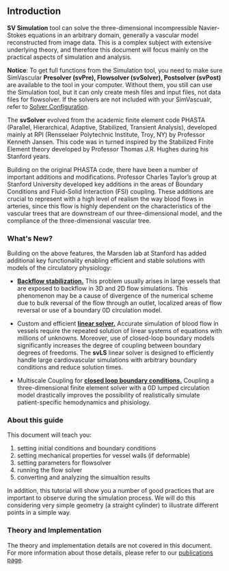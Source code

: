 
## Introduction

**SV Simulation** tool can solve the three-dimensional incompressible Navier-Stokes equations in an arbitrary domain, generally a vascular model reconstructed from image data. This is a complex subject with extensive underlying theory, and therefore this document will focus mainly on the practical aspects of simulation and analysis. 

**Notice**: To get full functions from the Simulation tool, you need to make sure SimVascular **Presolver (svPre), Flowsolver (svSolver), Postsolver (svPost)** are available to the tool in your computer. Without them, you still can use the Simulation tool, but it can only create mesh files and input files, not data files for flowsolver. If the solvers are not included with your SimVascualr, refer to [Solver Configuration](#solverconfiguration).

The **svSolver** evolved from the academic finite element code PHASTA (Parallel, Hierarchical, Adaptive, Stabilized, Transient Analysis), developed mainly at RPI (Rensselaer Polytechnic Institute, Troy, NY) by Professor Kenneth Jansen. This code was in turned inspired by the Stabilized Finite Element theory developed by Professor Thomas J.R. Hughes during his Stanford years.

Building on the original PHASTA code, there have been a number of important additions and modifications. Professor Charles Taylor’s group at Stanford University developed key additions in the areas of Boundary Conditions and Fluid-Solid Interaction (FSI) coupling. These additions are crucial to represent with a high level of realism the way blood flows in arteries, since this flow is highly dependent on the characteristics of the vascular trees that are downstream of our three-dimensional model, and the compliance of the three-dimensional vascular tree.

### What's New?
Building on the above features, the Marsden lab at Stanford has added additional key functionality enabling efficient and stable solutions with models of the circulatory physiology:

- [**Backflow stabilization.**](docsRefs.html#refSec2) This problem usually arises in large vessels that are exposed to backflow in 3D and 2D flow simulations. This phenomenon may be a cause of divergence of the numerical scheme due to bulk reversal of the flow through an outlet, localized areas of flow reversal or use of a boundary 0D circulation model. 

- Custom and efficient [**linear solver.**](docsRefs.html#refSec3) Accurate simulation of blood flow in vessels require the repeated solution of linear systems of equations with millions of unknowns. Moreover, use of closed-loop boundary models significantly increases the degree of coupling between boundary degrees of freedoms. The **svLS** linear solver is designed to efficiently handle large cardiovascular simulations with arbitrary boundary conditions and reduce solution times. 

- Multiscale Coupling for [**closed loop boundary conditions.**](docsRefs.html#refSec2)  Coupling a three-dimensional finite element solver with a 0D lumped circulation model drastically improves the possibility of realistically simulate patient-specific hemodynamics and phisiology.

### About this guide

This document will teach you:

1. setting initial conditions and boundary conditions
2. setting mechanical properties for vessel walls (if deformable)
3. setting parameters for flowsolver
4. running the flow solver
5. converting and analyzing the simualtion results 

In addition, this tutorial will show you a number of good practices that are important to observe during the simulation process. We will do this considering very simple geometry (a straight cylinder) to illustrate different points in a simple way.

### Theory and Implementation

The theory and implementation details are not covered in this document. For more information about those details, please refer to our [publications page](docsRefs.html).
